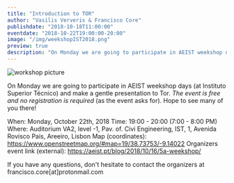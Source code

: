 ```yaml
---
title: "Introduction to TOR"
author: "Vasilis Ververis & Francisco Core"
publishdate: "2018-10-18T11:00:00"
eventdate: "2018-10-22T19:00:00-20:00"
image: "/img/weekshopIST2018.png"
preview: true
description: "On Monday we are going to participate in AEIST weekshop days and make a gentle presentation to Tor."
---
```

![workshop picture](/img/weekshopIST2018.png)

On Monday we are going to participate in AEIST weekshop days (at Instituto Superior Técnico) and make a gentle presentation to Tor.
*The event is free and no registration is required* (as the event asks for).
Hope to see many of you there!

When: Monday, October 22th, 2018
Time: 19:00 - 20:00 (7:00 - 8:00 PM)
Where: Auditorium VA2, level -1, Pav. of. Civi Engineering, IST, 1, Avenida Rovisco Pais, Areeiro, Lisbon
Map (coordinates): https://www.openstreetmap.org/#map=19/38.73753/-9.14022
Organizers event link (external): https://aeist.pt/blog/2018/10/16/5a-weekshop/

If you have any questions, don't hesitate to contact the organizers at francisco.core[at]protonmail.com
